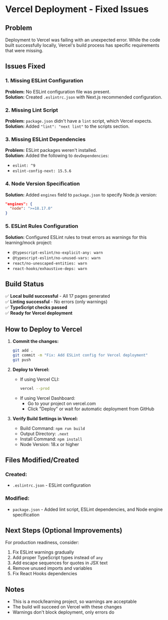 # Vercel Deployment - Fixed Issues

## Problem
Deployment to Vercel was failing with an unexpected error. While the code built successfully locally, Vercel's build process has specific requirements that were missing.

## Issues Fixed

### 1. Missing ESLint Configuration
**Problem:** No ESLint configuration file was present.  
**Solution:** Created `.eslintrc.json` with Next.js recommended configuration.

### 2. Missing Lint Script
**Problem:** `package.json` didn't have a `lint` script, which Vercel expects.  
**Solution:** Added `"lint": "next lint"` to the scripts section.

### 3. Missing ESLint Dependencies
**Problem:** ESLint packages weren't installed.  
**Solution:** Added the following to `devDependencies`:
- `eslint: ^9`
- `eslint-config-next: 15.5.6`

### 4. Node Version Specification
**Solution:** Added `engines` field to `package.json` to specify Node.js version:
```json
"engines": {
  "node": ">=18.17.0"
}
```

### 5. ESLint Rules Configuration
**Solution:** Configured ESLint rules to treat errors as warnings for this learning/mock project:
- `@typescript-eslint/no-explicit-any: warn`
- `@typescript-eslint/no-unused-vars: warn`
- `react/no-unescaped-entities: warn`
- `react-hooks/exhaustive-deps: warn`

## Build Status
✅ **Local build successful** - All 17 pages generated  
✅ **Linting successful** - No errors (only warnings)  
✅ **TypeScript checks passed**  
✅ **Ready for Vercel deployment**

## How to Deploy to Vercel

1. **Commit the changes:**
   ```bash
   git add .
   git commit -m "Fix: Add ESLint config for Vercel deployment"
   git push
   ```

2. **Deploy to Vercel:**
   - If using Vercel CLI:
     ```bash
     vercel --prod
     ```
   - If using Vercel Dashboard:
     - Go to your project on vercel.com
     - Click "Deploy" or wait for automatic deployment from GitHub

3. **Verify Build Settings in Vercel:**
   - Build Command: `npm run build`
   - Output Directory: `.next`
   - Install Command: `npm install`
   - Node Version: 18.x or higher

## Files Modified/Created

### Created:
- `.eslintrc.json` - ESLint configuration

### Modified:
- `package.json` - Added lint script, ESLint dependencies, and Node engine specification

## Next Steps (Optional Improvements)

For production readiness, consider:
1. Fix ESLint warnings gradually
2. Add proper TypeScript types instead of `any`
3. Add escape sequences for quotes in JSX text
4. Remove unused imports and variables
5. Fix React Hooks dependencies

## Notes
- This is a mock/learning project, so warnings are acceptable
- The build will succeed on Vercel with these changes
- Warnings don't block deployment, only errors do

